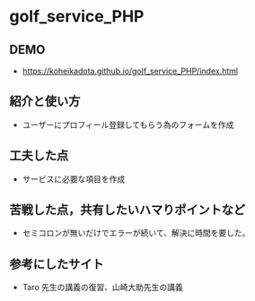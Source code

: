 # golf_service_PHP

## DEMO

- https://koheikadota.github.io/golf_service_PHP/index.html

## 紹介と使い方

- ユーザーにプロフィール登録してもらう為のフォームを作成

## 工夫した点

- サービスに必要な項目を作成

## 苦戦した点，共有したいハマりポイントなど

- セミコロンが無いだけでエラーが続いて、解決に時間を要した。

## 参考にしたサイト

- Taro 先生の講義の復習、山崎大助先生の講義
